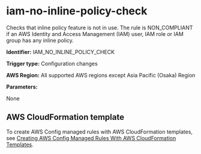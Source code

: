 # iam\-no\-inline\-policy\-check<a name="iam-no-inline-policy-check"></a>

Checks that inline policy feature is not in use\. The rule is NON\_COMPLIANT if an AWS Identity and Access Management \(IAM\) user, IAM role or IAM group has any inline policy\. 

**Identifier:** IAM\_NO\_INLINE\_POLICY\_CHECK

**Trigger type:** Configuration changes

**AWS Region:** All supported AWS regions except Asia Pacific \(Osaka\) Region

**Parameters:**

None  

## AWS CloudFormation template<a name="w29aac11c33c17b7d209c15"></a>

To create AWS Config managed rules with AWS CloudFormation templates, see [Creating AWS Config Managed Rules With AWS CloudFormation Templates](aws-config-managed-rules-cloudformation-templates.md)\.